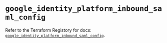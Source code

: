 # `google_identity_platform_inbound_saml_config`

Refer to the Terraform Registory for docs: [`google_identity_platform_inbound_saml_config`](https://www.terraform.io/docs/providers/google/r/identity_platform_inbound_saml_config).

